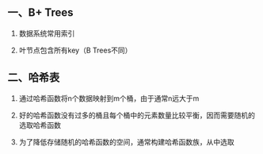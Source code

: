 ## 一、B+ Trees

1. 数据系统常用索引

2. 叶节点包含所有key（B Trees不同）

## 二、哈希表

1. 通过哈希函数将n个数据映射到m个桶，由于通常n远大于m

2. 好的哈希函数没有过多的桶且每个桶中的元素数量比较平衡，因而需要随机的选取哈希函数

3. 为了降低存储随机的哈希函数的空间，通常构建哈希函数族，从中选取
